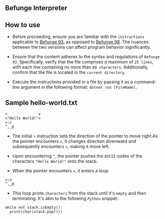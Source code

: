 **Befunge Interpreter**  
---  
**How to use**
---
* Before proceeding, ensure you are familiar with the `instructions` applicable to
[Befunge 93](https://codeberg.org/catseye/Befunge-93/src/branch/master/doc/Befunge-93.markdown), as opposed to [Befunge 98](https://esolangs.org/wiki/Funge-98). The nuances between the two versions
can affect program behavior significantly. 
  
* Ensure that the content adheres to the syntax and regulations of `Befunge 93`.
Specifically, verify that the file comprises a maximum of `25 lines`, with each line containing no more than `80 characters`.
Additionally, confirm that the file is located in the `current directory`.  
  
* Execute the instructions provided in a file by passing it as a command-line
argument in the following format: `dotnet run [FileName]`. 

  
**Sample hello-world.txt**  
---
```
>              v
v"Hello World!"<
>:v
^,_@
```
* The initial `>` instruction sets the direction of the pointer to move right.As the pointer encounters `v`, it changes direction downward and subsequently encounters `<`, making it move left.      
  
* Upon encountering `"`, the pointer pushes the `ASCII` codes of the characters `"Hello World!"` onto the stack.  
  
* When the pointer encounters `v`, it enters a loop:  
```
>:v
^,_@
```
  
* This loop prints `characters` from the stack until it's `empty` and then terminating. It's akin to the following `Python` snippet:
  
```
while not stack.isEmpty():
  print(char(stack.pop()))
```
